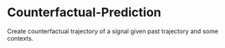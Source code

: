 # Counterfactual-Prediction

Create counterfactual trajectory of a signal given past trajectory and some contexts.
